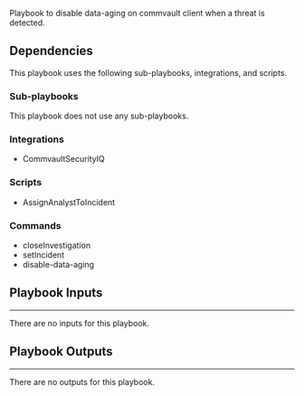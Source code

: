 Playbook to disable data-aging on commvault client when a threat is detected.

## Dependencies

This playbook uses the following sub-playbooks, integrations, and scripts.

### Sub-playbooks

This playbook does not use any sub-playbooks.

### Integrations

* CommvaultSecurityIQ

### Scripts

* AssignAnalystToIncident

### Commands

* closeInvestigation
* setIncident
* disable-data-aging

## Playbook Inputs

---
There are no inputs for this playbook.

## Playbook Outputs

---
There are no outputs for this playbook.

